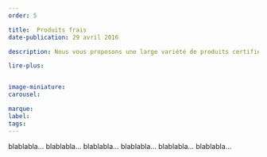 ```yaml
---
order: 5

title:  Produits frais
date-publication: 29 avril 2016

description: Nous vous proposons une large variété de produits certifiés AB.

lire-plus:


image-miniature:
carousel: 

marque:
label: 
tags: 
---
```


<!--fin-excerpt-->
<!-- ******************************** -->
<!-- **** début contenu détaillé **** -->

blablabla...
blablabla...
blablabla...
blablabla...
blablabla...
blablabla...


<!-- **** fin contenu détaillé **** -->
<!-- ****************************** -->

